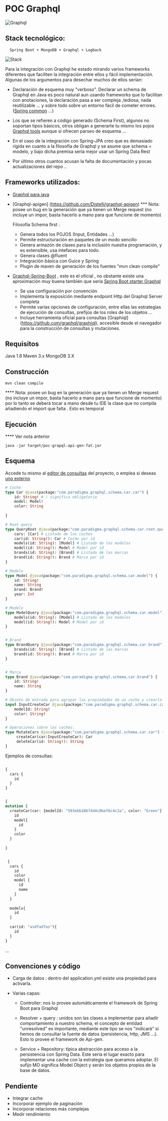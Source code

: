 # POC Graphql

![Graphql](doc/image/graphql.png)


## Stack tecnológico:

```
  Spring Boot + MongoDB + Graphql + Logback
```

![Stack](doc/image/stack.jpg)



Para la integración con Graphql he estado mirando varios frameworks diferentes que faciliten la integración entre ellos y fácil implementación. Algunas de los argumentos para desechar muchos de ellos serían:


  - Declaración de esquema muy "verboso". Declarar un schema de Graphql en Java es poco natural aun usando frameworks que lo facilitan con anotaciones, la declaración pasa a ser compleja ,tediosa, nada reutilizable ... y sobre todo sobre un entorno fácil de cometer errores. ([Spring common](https://github.com/oembedler/spring-graphql-common) ...)


  - Los que se refieren a código generado (Schema First), algunos no soportan tipos básicos, otros obligan a generarte tu mismo los pojos [Graphql tools](https://github.com/graphql-java/graphql-java-tools) aunque sí ofrecen parseo de esquema ...


  - En el caso de la integración con Spring-JPA creo que es demasiado rígida en cuanto a la filosofía de Graphql y se asume que schema = modelo, y bajo
  dicha premisa sería mejor usar un Spring Data Rest


  - Por último otros cuantos acusan la falta de documentación y pocas actualizaciones del repo ..


## Frameworks utilizados:

- [Graphql para java](https://github.com/graphql-java/graphql-java)
- [Graphql-apigen] (https://github.com/Distelli/graphql-apigen) 
      *** Nota: posee un bug en la generación que ya tienen un Merge request (no incluye un impor, basta hacerlo a mano para que funcione de momento)
      
	Filosofía Schema first :
	- Genera todos los POJOS (Input, Entidades …) 
	- Permite estructuración en paquetes de un modo sencillo
	- Genera armazón de clases para la inclusión nuestra programación, y es extensible, usa intefaces para todo.
	- Genera clases @fluent
	- Integración básica con Guice y Spring
	- Plugin de maven de generación de los fuentes "mvn clean compile" 

- [Graphql-Spring-Boot](https://github.com/graphql-java/graphql-spring-boot) , este es el oficial , no obstante existe una aproximación muy buena también que sería
     [Spring Boot starter Graphql](https://github.com/merapar/spring-boot-starter-graphql)

	- Se usa configuración por convención
	- Implementa la exposición mediante endpoint Http del Graphql Server completa
	- Permite varias opciones de configuración, entre ellas las estrategias de ejecución de consultas, prefijos de los roles de los objetos ...
	- Incluye herramienta oficial para consultas [Graphiql] (https://github.com/graphql/graphiql), accesible desde el navegador para la construcción de consultas y mutaciones.



## Requisitos

Java 1.8
Maven 3.x
MongoDB 3.X

## Construcción

```
mvn clean compile
```


**** Nota: posee un bug en la generación que ya tienen un Merge request (no incluye un impor, basta hacerlo a mano para que funcione de momento) por lo tanto
se deberá tocar a mano desde tu IDE la clase que no compila añadiendo el import que falta . Esto es temporal


## Ejecución

**** Ver nota anterior
```
java -jar target/poc-grapql-api-gen-fat.jar
```


## Esquema

Accede tu mismo al [editor de consultas](http://localhost:8080/) del proyecto, o emplea si deseas [uno externo](https://lucasconstantino.github.io/graphiql-online/)


```graphql
# Coche
type Car @java(package:"com.paradigma.graphql.schema.car.car") {
    id: String! # ! significa obligatorio
    model: Model!
    color: String
    
}

# Root query
type QueryRoot @java(package:"com.paradigma.graphql.schema.car.root.query") {
    cars: [Car] # Listado de los coches
    car(id: String!): Car # Coche por id 
    models(id: String): [Model] # Listado de los modelos
    model(id: String!): Model # Model por id 
    brands(id: String): [Brand] # Listado de las marcas
    brand(id: String!): Brand # Marca por id 
}

# Modelo
type Model @java(package:"com.paradigma.graphql.schema.car.model") {
    id: String!
    name: String
    brand: Brand!
    year: Int
}

# Modelo
type ModelQuery @java(package:"com.paradigma.graphql.schema.car.model") {
    models(id: String): [Model] # Listado de los modelos
    model(id: String!): Model # Model por id 
}


# Brand
type BrandQuery @java(package:"com.paradigma.graphql.schema.car.brand") {
    brands(id: String): [Brand] # Listado de las marcas
    brand(id: String!): Brand # Marca por id 
}


# Marca
type Brand @java(package:"com.paradigma.graphql.schema.car.brand") {
    id: String!
    name: String
}

# Objeto de entrada para agrupar las propiedades de un coche y crearlo
input InputCreateCar @java(package:"com.paradigma.graphql.schema.car.car.create") {
    modelId: String!
    color: String!
}

# Operaciones sobre los coches:
type MutateCars @java(package:"com.paradigma.graphql.schema.car.car") {
     createCar(car:InputCreateCar): Car
     deleteCar(id: String!): String
}


```

Ejemplos de consultas:

```graphql

{
  cars {
    id
  }
}

```

```graphql

{
mutation {
  createCar(car: {modelId: "593ebb10674d4c0bef6c4c2a", color: "Green"}) {
    id
    model{
      id
    }
    color
  }
 
}

```





```graphql

 {
  cars {
    id
    color
    model {
      id
      name
    }
  }
 
  models{
    id
  }
  
  car(id: "asdfadfas"){
    id
  }
}

```

...


## Convenciones y código

- Carga de datos : dentro del application.yml existe una propiedad para activarla.

- Varias capas:
 	
 	- Controller: nos lo provee automáticamente el  framework de Spring Boot para Graphql
 	
 	- Resolver + query : unidos son las clases a implementar para añadir comportamiento a nuestro schema, el concepto de entidad "unresolved" es importante, mediante este tipo se nos "indicará" si hemos de consultar la fuente de datos (persistencia, http, JMS ...). Esto lo provee el framework de Api-gen.
 	
 	- Service + Repository: típica abstracción para acceso a la persistencia con Spring Data. Este sería el lugar exacto para implementar una cache con la estrategia que queramos adoptar. El sufijo MO significa Model Object y serán los objetos propios de la base de datos.
 	

## Pendiente

 - Integrar cache
 - Incorporar ejemplo de paginación
 - Incorporar relaciones más complejas
 - Medir rendimiento







